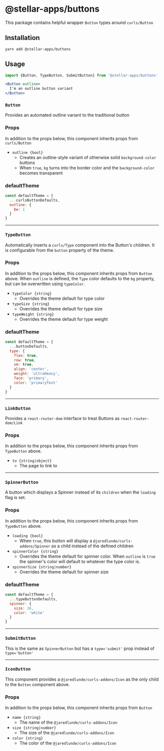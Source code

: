 # @stellar-apps/buttons
This package contains helpful wrapper `Button` types around `curls/Button`

## Installation
`yarn add @stellar-apps/buttons`

## Usage
```jsx
import {Button, TypeButton, SubmitButton} from '@stellar-apps/buttons'

<Button outline>
  I'm an outline button variant
</Button>
```

### `Button`
Provides an automated outline variant to the traditional button

### Props
In addition to the props below, this component inherits props from `curls/Button`
- `outline {bool}`
    - Creates an outline-style variant of otherwise solid `background-color` buttons
    - When `true`, `bg` turns into the border color and the `background-color` becomes transparent
    
### defaultTheme
```js
const defaultTheme = {
  ...curlsButtonDefaults,
  outline: {
    bw: 1
  }
}
```
 
------

### `TypeButton`
Automatically inserts a `curls/Type` component into the Button's children. It is configurable
from the `button` property of the theme.

### Props
In addition to the props below, this component inherits props from `Button` above. When `outline` is 
defined, the `Type` color defaults to the `bg` property, but can be overwritten using `typeColor`.

- `typeColor {string}`
    - Overrides the theme default for type color
- `typeSize {string}`
    - Overrides the theme default for type size
- `typeWeight {string}`
    - Overrides the theme default for type weight
    
### defaultTheme
```js
const defaultTheme = {
  ...buttonDefaults,
  type: {
    flex: true,
    row: true,
    sm: true,
    align: 'center',
    weight: 'ultraHeavy',
    face: 'primary',
    color: 'primaryText'
  }
}
```

------

### `LinkButton`
Provides a `react-router-dom` interface to treat Buttons as `react-router-dom/Link`

### Props
In addition to the props below, this component inherits props from `TypeButton` above.
- `to {string|object}`
    - The page to link to

------

### `SpinnerButton`
A button which displays a Spinner instead of its `children` when the `loading` flag is set.

### Props
In addition to the props below, this component inherits props from `TypeButton` above. 
- `loading {bool}`
    - When `true`, this button will display a `@jaredlunde/curls-addons/Spinner` as a child instead
      of the defined children
- `spinnerColor {string}`
    - Overrides the theme default for spinner color. When `outline` is `true` the spinner's color
      will default to whatever the type color is.
- `spinnerSize {string|number}`
    - Overrides the theme default for spinner size  
    
### defaultTheme 
```js
const defaultTheme = {
  ...typeButtonDefaults,
  spinner: {
    size: 16,
    color: 'white'
  }
}
```

------

### `SubmitButton`
This is the same as `SpinnerButton` but has a `type='submit'` prop instead of `type='button'`

------

### `IconButton`
This component provides a `@jaredlunde/curls-addons/Icon` as the only child to the `Button` component above.

### Props
In addition to the props below, this component inherits props from `Button`
- `name {string}`
    - The name of the `@jaredlunde/curls-addons/Icon`
- `size {string|number}`
    - The size of the `@jaredlunde/curls-addons/Icon`
- `color {string}`
    - The color of the `@jaredlunde/curls-addons/Icon`
    
